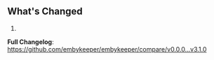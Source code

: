 ## What's Changed

1.

**Full Changelog**: https://github.com/embykeeper/embykeeper/compare/v0.0.0...v3.1.0
